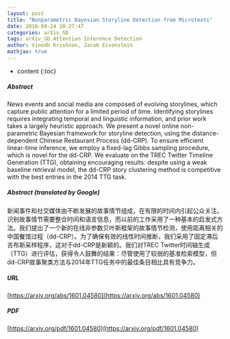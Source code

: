 ```yaml
---
layout: post
title: "Nonparametric Bayesian Storyline Detection from Microtexts"
date: 2016-09-24 20:27:47
categories: arXiv_SD
tags: arXiv_SD Attention Inference Detection
author: Vinodh Krishnan, Jacob Eisenstein
mathjax: true
---
```


* content
{:toc}

##### Abstract
News events and social media are composed of evolving storylines, which capture public attention for a limited period of time. Identifying storylines requires integrating temporal and linguistic information, and prior work takes a largely heuristic approach. We present a novel online non-parametric Bayesian framework for storyline detection, using the distance-dependent Chinese Restaurant Process (dd-CRP). To ensure efficient linear-time inference, we employ a fixed-lag Gibbs sampling procedure, which is novel for the dd-CRP. We evaluate on the TREC Twitter Timeline Generation (TTG), obtaining encouraging results: despite using a weak baseline retrieval model, the dd-CRP story clustering method is competitive with the best entries in the 2014 TTG task.

##### Abstract (translated by Google)
新闻事件和社交媒体由不断发展的故事情节组成，在有限的时间内引起公众关注。识别故事情节需要整合时间和语言信息，而以前的工作采用了一种基本的启发式方法。我们提出了一个新的在线非参数贝叶斯框架的故事情节检测，使用距离相关的中国餐馆过程（dd-CRP）。为了确保有效的线性时间推断，我们采用了固定滞后吉布斯采样程序，这对于dd-CRP是新颖的。我们对TREC Twitter时间轴生成（TTG）进行评估，获得令人鼓舞的结果：尽管使用了较弱的基准检索模型，但dd-CRP故事聚类方法与2014年TTG任务中的最佳条目相比具有竞争力。

##### URL
[https://arxiv.org/abs/1601.04580](https://arxiv.org/abs/1601.04580)

##### PDF
[https://arxiv.org/pdf/1601.04580](https://arxiv.org/pdf/1601.04580)

